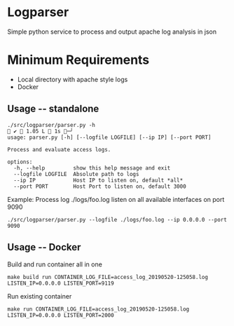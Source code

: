 # Logparser
Simple python service to process and output apache log analysis in json

# Minimum Requirements
* Local directory with apache style logs
* Docker

## Usage -- standalone
```
./src/logparser/parser.py -h                                                                                                                                                                                                                                                                                  ✔  1.05 L  1s ─╯
usage: parser.py [-h] [--logfile LOGFILE] [--ip IP] [--port PORT]

Process and evaluate access logs.

options:
  -h, --help         show this help message and exit
  --logfile LOGFILE  Absolute path to logs
  --ip IP            Host IP to listen on, default *all*
  --port PORT        Host Port to listen on, default 3000
```
Example: Process log ./logs/foo.log listen on all available interfaces on port 9090
```
./src/logparser/parser.py --logfile ./logs/foo.log --ip 0.0.0.0 --port 9090
```
## Usage -- Docker
Build and run container all in one
```
make build run CONTAINER_LOG_FILE=access_log_20190520-125058.log LISTEN_IP=0.0.0.0 LISTEN_PORT=9119   
```
Run existing container
```
make run CONTAINER_LOG_FILE=access_log_20190520-125058.log LISTEN_IP=0.0.0.0 LISTEN_PORT=2000  
```
